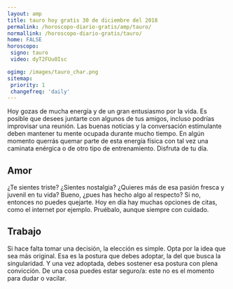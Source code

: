 ```yaml
---
layout: amp
title: tauro hoy gratis 30 de diciembre del 2018 
permalink: /horoscopo-diario-gratis/amp/tauro/
normallink: /horoscopo-diario-gratis/tauro/
home: FALSE
horoscopo:
 signo: tauro
 video: dyT2FUu0Isc

ogimg: /images/tauro_char.png
sitemap:
 priority: 1
 changefreq: 'daily'
---
```



Hoy gozas de mucha energía y de un gran entusiasmo por la vida. Es posible que desees juntarte con algunos de tus amigos, incluso podrías improvisar una reunión. Las buenas noticias y la conversación estimulante deben mantener tu mente ocupada durante mucho tiempo. En algún momento querrás quemar parte de esta energía física con tal vez una caminata enérgica o de otro tipo de entrenamiento. Disfruta de tu día.

## Amor

¿Te sientes triste? ¿Sientes nostalgia? ¿Quieres más de esa pasión fresca y juvenil en tu vida? Bueno, ¿pues has hecho algo al respecto? Si no, entonces no puedes quejarte. Hoy en día hay muchas opciones de citas, como el internet por ejemplo. Pruébalo, aunque siempre con cuidado.

## Trabajo

Si hace falta tomar una decisión, la elección es simple. Opta por la idea que sea más original. Esa es la postura que debes adoptar, la del que busca la singularidad. Y una vez adoptada, debes sostener esa postura con plena convicción. De una cosa puedes estar seguro/a: este no es el momento para dudar o vacilar.